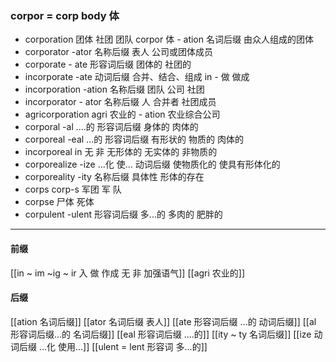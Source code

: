 ### corpor = corp body  体


-  corporation  团体 社团 团队 corpor 体 - ation 名词后缀 由众人组成的团体
- corporator -ator 名称后缀 表人     公司或团体成员
- corporate - ate 形容词后缀      团体的 社团的
- incorporate -ate 动词后缀  合并、结合、组成  in - 做 做成 
- incorporation  -ation 名称后缀  团队 公司 社团
- incorporator - ator 名称后缀 人 合并者 社团成员
- agricorporation  agri 农业的  - ation  农业综合公司
- corporal   -al ....的 形容词后缀  身体的 肉体的
- corporeal  -eal ...的 形容词后缀    有形状的 物质的 肉体的
- incorporeal   in 无 非  无形体的 无实体的   非物质的
- corporealize  -ize ...化 使... 动词后缀  使物质化的   使具有形体化的
- corporeality  -ity 名称后缀 具体性 形体的存在
- corps  corp-s 军团 军  队
- corpse 尸体 死体
- corpulent  -ulent 形容词后缀 多...的  多肉的     肥胖的

---
#### 前缀
[[in  ~ im ~ig ~ ir 入 做 作成  无 非 加强语气]]
[[agri 农业的]]
#### 后缀
[[ation 名词后缀]]
[[ator 名词后缀 表人]]
[[ate 形容词后缀  ...的 动词后缀]]
[[al 形容词后缀...的 名词后缀]]
[[eal 形容词后缀 ....的]]
[[ity  ~ ty 名词后缀]]
[[ize 动词后缀 ...化 使用...]]
[[ulent = lent 形容词 多...的]]